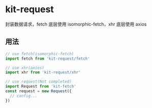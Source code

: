 # kit-request

封装数据请求，fetch 底层使用 isomorphic-fetch，xhr 底层使用 axios

## 用法

```js
// use fetch(isomorphic-fetch)
import fetch from 'kit-request/fetch'

// use xhr(axios)
import xhr from 'kit-request/xhr'

// use request(Not completed)
import Request from 'kit-fetch'
const request = new Request({
  // config...
})
```
